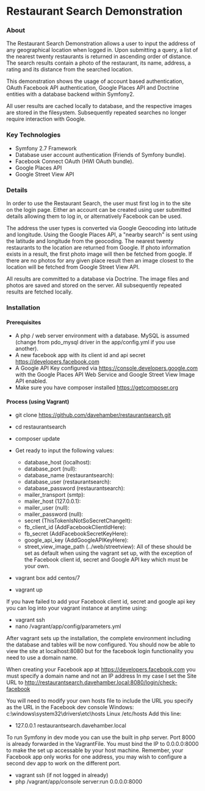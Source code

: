 # Restaurant Search Demonstration

### About
The Restaurant Search Demonstration allows a user to input the address of any geographical location when logged in. Upon submitting a query, a list of the nearest twenty restaurants is returned in ascending order of distance. The search results contain a photo of the restaurant, its name, address, a rating and its distance from the searched location.

This demonstration shows the usage of account based authentication, OAuth Facebook API authentication, Google Places API and Doctrine entities with a database backend within Symfony2.

All user results are cached locally to database, and the respective images are stored in the filesystem. Subsequently repeated searches no longer require interaction with Google.

### Key Technologies
* Symfony 2.7 Framework
* Database user account authentication (Friends of Symfony bundle).
* Facebook Connect OAuth (HWI OAuth bundle).
* Google Places API
* Google Street View API

### Details
In order to use the Restaurant Search, the user must first log in to the site on the login page. Either an account can be created using user submitted details allowing them to log in, or alternatively Facebook can be used.

The address the user types is converted via Google Geocoding into latitude and longitude. Using the Google Places API, a "nearby search" is sent using the latitude and longitude from the geocoding. The nearest twenty restaurants to the location are returned from Google. If photo information exists in a result, the first photo image will then be fetched from google. If there are no photos for any given place result then an image closest to the location will be fetched from Google Street View API.

All results are committed to a database via Doctrine. The image files and photos are saved and stored on the server. All subsequently repeated results are fetched locally.

### Installation

#### Prerequisites
* A php / web server environment with a database. MySQL is assumed (change from pdo_mysql driver in the app/config.yml if you use another).
* A new facebook app with its client id and api secret https://developers.facebook.com
* A Google API Key configured via https://console.developers.google.com with the Google Places API Web Service and Google Street View Image API enabled.
* Make sure you have composer installed https://getcomposer.org

#### Process (using Vagrant)
* git clone https://github.com/davehamber/restaurantsearch.git
* cd restaurantsearch
* composer update

* Get ready to input the following values:
    * database_host (localhost):
    * database_port (null):
    * database_name (restaurantsearch):
    * database_user (restaurantsearch):
    * database_password (restaurantsearch):
    * mailer_transport (smtp):
    * mailer_host (127.0.0.1):
    * mailer_user (null):
    * mailer_password (null):
    * secret (ThisTokenIsNotSoSecretChangeIt):
    * fb_client_id (AddFacebookClientIdHere):
    * fb_secret (AddFacebookSecretKeyHere):
    * google_api_key (AddGoogleAPIKeyHere):
    * street_view_image_path (../web/streetview):
All of these should be set as default when using the vagrant set up, with the exception of the Facebook client id, secret and Google API key which must be your own.    

* vagrant box add centos/7
* vagrant up

If you have failed to add your Facebook client id, secret and google api key you can log into your vagrant instance at anytime using:

* vagrant ssh
* nano /vagrant/app/config/parameters.yml

After vagrant sets up the installation, the complete environment including the database and tables will be now configured.
You should now be able to view the site at localhost:8080 but for the facebook login functionality you need to use a domain name.

When creating your Facebook app at https://developers.facebook.com you must specify a domain name and not an IP address
In my case I set the Site URL to http://restaurantsearch.davehamber.local:8080/login/check-facebook

You will need to modify your own hosts file to include the URL you specify as the URL in the Facebook dev console
Windows: c:\windows\system32\drivers\etc\hosts
Linux /etc/hosts
Add this line:

* 127.0.0.1           restaurantsearch.davehamber.local

To run Symfony in dev mode you can use the built in php server. Port 8000 is already forwarded in the VagrantFile. You must bind the IP to 0.0.0.0:8000 to make the set up accessable by your host machine.
Remember, your Facebook app only works for one address, you may wish to configure a second dev app to work on the different port.

* vagrant ssh (if not logged in already)
* php /vagrant/app/console server:run 0.0.0.0:8000




